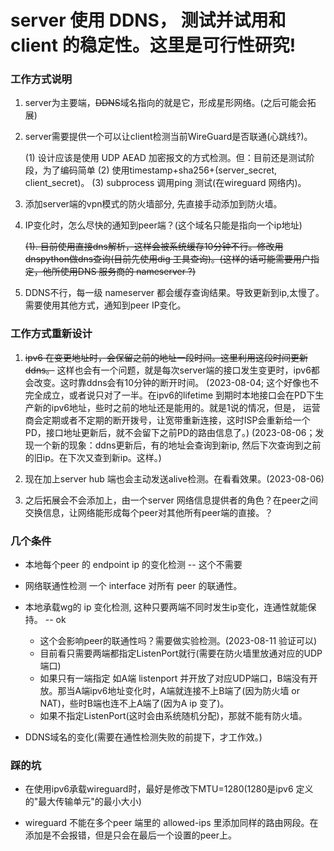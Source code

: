 # server 使用 DDNS， 测试并试用和 client 的稳定性。这里是可行性研究!


### 工作方式说明


1. server为主要端，~~DDNS~~域名指向的就是它，形成星形网络。(之后可能会拓展)

2. server需要提供一个可以让client检测当前WireGuard是否联通(心跳线?)。

    (1) 设计应该是使用 UDP AEAD 加密报文的方式检测。但：目前还是测试阶段，为了编码简单
    (2) 使用timestamp+sha256+(server_secret, client_secret)。
    (3) subprocess 调用ping 测试(在wireguard 网络内)。

3. 添加server端的vpn模式的防火墙部分, 先直接手动添加到防火墙。

4. IP变化时，怎么尽快的通知到peer端？(这个域名只能是指向一个ip地址)

    ~~(1). 目前使用直接dns解析，这样会被系统缓存10分钟不行。修改用dnspython做dns查询(目前先使用dig 工具查询)。(这样的话可能需要用户指定，他所使用DNS 服务商的 nameserver ?)~~

5. DDNS不行，每一级 nameserver 都会缓存查询结果。导致更新到ip,太慢了。需要使用其他方式，通知到peer IP变化。


### 工作方式重新设计

1. ~~ipv6 在变更地址时，会保留之前的地址一段时间。这里利用这段时间更新ddns。~~
    这样也会有一个问题，就是每次server端的接口发生变更时，ipv6都会改变。这时靠ddns会有10分钟的断开时间。
    (2023-08-04; 这个好像也不完全成立，或者说只对了一半。在ipv6的lifetime 到期时本地接口会在PD下生产新的ipv6地址，些时之前的地址还是能用的。就是1说的情况，但是，
    运营商会定期或者不定期的断开拨号，让宽带重新连接，这时ISP会重新给一个PD，接口地址更新后，就不会留下之前PD的路由信息了。)
    (2023-08-06；发现一个新的现象：ddns更新后，有的地址会查询到新ip, 然后下次查询到之前的旧ip。在下次又查到新ip。这样。)

2. 现在加上server hub 端也会主动发送alive检测。在看看效果。(2023-08-06)

2. 之后拓展会不会添加上，由一个server 网络信息提供者的角色？在peer之间交换信息，让网络能形成每个peer对其他所有peer端的直接。？


### 几个条件

- 本地每个peer 的 endpoint ip 的变化检测 -- 这个不需要
- 网络联通性检测 一个 interface 对所有 peer 的联通性。
- 本地承载wg的 ip 变化检测, 这种只要两端不同时发生ip变化，连通性就能保持。 -- ok
  - 这个会影响peer的联通性吗？需要做实验检测。(2023-08-11 验证可以)
  - 目前看只需要两端都指定ListenPort就行(需要在防火墙里放通对应的UDP端口)
  - 如果只有一端指定 如A端 listenport 并开放了对应UDP端口，B端没有开放。那当A端ipv6地址变化时，A端就连接不上B端了(因为防火墙 or NAT)，些时B端也连不上A端了(因为A ip 变了)。
  - 如果不指定ListenPort(这时会由系统随机分配)，那就不能有防火墙。

- DDNS域名的变化(需要在通性检测失败的前提下，才工作效。)



### 踩的坑

- 在使用ipv6承载wireguard时，最好是修改下MTU=1280(1280是ipv6 定义的"最大传输单元"的最小大小)

- wireguard 不能在多个peer 端里的 allowed-ips 里添加同样的路由网段。在添加是不会报错，但是只会在最后一个设置的peer上。